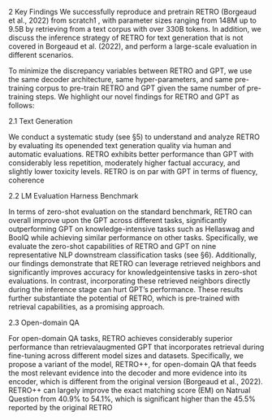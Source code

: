 2 Key Findings
We successfully reproduce and pretrain RETRO
(Borgeaud et al., 2022) from scratch1
, with parameter sizes ranging from 148M up to 9.5B by retrieving from a text corpus with over 330B tokens.
In addition, we discuss the inference strategy of
RETRO for text generation that is not covered in
Borgeaud et al. (2022), and perform a large-scale
evaluation in different scenarios.


To minimize the discrepancy variables between
RETRO and GPT, we use the same decoder architecture, same hyper-parameters, and same pre-training
corpus to pre-train RETRO and GPT given the same
number of pre-training steps. We highlight our
novel findings for RETRO and GPT as follows:


2.1 Text Generation

We conduct a systematic study (see §5) to understand and analyze RETRO by evaluating its openended text generation quality via human and automatic evaluations. RETRO exhibits better performance than GPT with considerably less repetition,
moderately higher factual accuracy, and slightly
lower toxicity levels. RETRO is on par with GPT in
terms of fluency, coherence



2.2 LM Evaluation Harness Benchmark

In terms of zero-shot evaluation on the standard
benchmark, RETRO can overall improve upon the
GPT across different tasks, significantly outperforming GPT on knowledge-intensive tasks such as
Hellaswag and BoolQ while achieving similar performance on other tasks. Specifically, we evaluate
the zero-shot capabilities of RETRO and GPT on
nine representative NLP downstream classification
tasks (see §6). Additionally, our findings demonstrate that RETRO can leverage retrieved neighbors
and significantly improves accuracy for knowledgeintensive tasks in zero-shot evaluations. In contrast,
incorporating these retrieved neighbors directly during the inference stage can hurt GPT’s performance.
These results further substantiate the potential of
RETRO, which is pre-trained with retrieval capabilities, as a promising approach.




2.3 Open-domain QA

For open-domain QA tasks, RETRO achieves
considerably superior performance than retrievalaugmented GPT that incorporates retrieval during fine-tuning across different model sizes and
datasets. Specifically, we propose a variant of the
model, RETRO++, for open-domain QA that feeds
the most relevant evidence into the decoder and
more evidence into its encoder, which is different
from the original version (Borgeaud et al., 2022).
RETRO++ can largely improve the exact matching
score (EM) on Natrual Question from 40.9% to
54.1%, which is significant higher than the 45.5%
reported by the original RETRO



